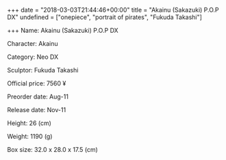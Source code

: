 +++
date = "2018-03-03T21:44:46+00:00"
title = "Akainu (Sakazuki) P.O.P DX"
undefined = ["onepiece", "portrait of pirates", "Fukuda Takashi"]

+++
Name: Akainu (Sakazuki) P.O.P DX

Character: Akainu

Category: Neo DX

Sculptor: Fukuda Takashi

Official price: 7560 ¥

Preorder date: Aug-11

Release date: Nov-11

Height: 26 (cm)

Weight: 1190 (g)

Box size: 32.0 x 28.0 x 17.5 (cm)